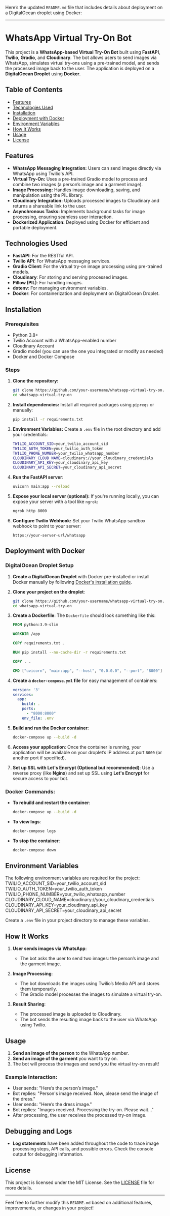 Here’s the updated `README.md` file that includes details about deployment on a DigitalOcean droplet using Docker:

---

# WhatsApp Virtual Try-On Bot

This project is a **WhatsApp-based Virtual Try-On Bot** built using **FastAPI**, **Twilio**, **Gradio**, and **Cloudinary**. The bot allows users to send images via WhatsApp, simulates virtual try-ons using a pre-trained model, and sends the processed image back to the user. The application is deployed on a **DigitalOcean Droplet** using **Docker**.

## Table of Contents
- [Features](#features)
- [Technologies Used](#technologies-used)
- [Installation](#installation)
- [Deployment with Docker](#deployment-with-docker)
- [Environment Variables](#environment-variables)
- [How It Works](#how-it-works)
- [Usage](#usage)
- [License](#license)

## Features
- **WhatsApp Messaging Integration:** Users can send images directly via WhatsApp using Twilio's API.
- **Virtual Try-On:** Uses a pre-trained Gradio model to process and combine two images (a person’s image and a garment image).
- **Image Processing:** Handles image downloading, saving, and manipulation using the PIL library.
- **Cloudinary Integration:** Uploads processed images to Cloudinary and returns a shareable link to the user.
- **Asynchronous Tasks:** Implements background tasks for image processing, ensuring seamless user interaction.
- **Dockerized Application:** Deployed using Docker for efficient and portable deployment.

## Technologies Used
- **FastAPI**: For the RESTful API.
- **Twilio API**: For WhatsApp messaging services.
- **Gradio Client**: For the virtual try-on image processing using pre-trained models.
- **Cloudinary**: For storing and serving processed images.
- **Pillow (PIL)**: For handling images.
- **dotenv**: For managing environment variables.
- **Docker**: For containerization and deployment on DigitalOcean Droplet.
  
## Installation

### Prerequisites
- Python 3.8+
- Twilio Account with a WhatsApp-enabled number
- Cloudinary Account
- Gradio model (you can use the one you integrated or modify as needed)
- Docker and Docker Compose

### Steps
1. **Clone the repository:**
    ```bash
    git clone https://github.com/your-username/whatsapp-virtual-try-on.git
    cd whatsapp-virtual-try-on
    ```

2. **Install dependencies:**
    Install all required packages using `pipreqs` or manually:
    ```bash
    pip install -r requirements.txt
    ```

3. **Environment Variables:**
   Create a `.env` file in the root directory and add your credentials:
    ```bash
    TWILIO_ACCOUNT_SID=your_twilio_account_sid
    TWILIO_AUTH_TOKEN=your_twilio_auth_token
    TWILIO_PHONE_NUMBER=your_twilio_whatsapp_number
    CLOUDINARY_CLOUD_NAME=cloudinary://your_cloudinary_credentials
    CLOUDINARY_API_KEY=your_cloudinary_api_key
    CLOUDINARY_API_SECRET=your_cloudinary_api_secret
    ```

4. **Run the FastAPI server:**
    ```bash
    uvicorn main:app --reload
    ```

5. **Expose your local server (optional):**
   If you're running locally, you can expose your server with a tool like `ngrok`:
    ```bash
    ngrok http 8000
    ```

6. **Configure Twilio Webhook:**
   Set your Twilio WhatsApp sandbox webhook to point to your server:
    ```
    https://your-server-url/whatsapp
    ```

## Deployment with Docker

### DigitalOcean Droplet Setup
1. **Create a DigitalOcean Droplet** with Docker pre-installed or install Docker manually by following [Docker's installation guide](https://docs.docker.com/engine/install/).

2. **Clone your project on the droplet**:
   ```bash
   git clone https://github.com/your-username/whatsapp-virtual-try-on.git
   cd whatsapp-virtual-try-on
   ```

3. **Create a Dockerfile**:
   The `Dockerfile` should look something like this:

   ```dockerfile
   FROM python:3.9-slim

   WORKDIR /app

   COPY requirements.txt .

   RUN pip install --no-cache-dir -r requirements.txt

   COPY . .

   CMD ["uvicorn", "main:app", "--host", "0.0.0.0", "--port", "8000"]
   ```

4. **Create a `docker-compose.yml` file** for easy management of containers:
   ```yaml
   version: '3'
   services:
     app:
       build: .
       ports:
         - "8000:8000"
       env_file: .env
   ```

5. **Build and run the Docker container**:
   ```bash
   docker-compose up --build -d
   ```

6. **Access your application**:
   Once the container is running, your application will be available on your droplet’s IP address at port `8000` (or another port if specified).

7. **Set up SSL with Let's Encrypt (Optional but recommended)**:
   Use a reverse proxy (like **Nginx**) and set up SSL using **Let's Encrypt** for secure access to your bot.

### Docker Commands:
- **To rebuild and restart the container**:
  ```bash
  docker-compose up --build -d
  ```

- **To view logs**:
  ```bash
  docker-compose logs
  ```

- **To stop the container**:
  ```bash
  docker-compose down
  ```

## Environment Variables
The following environment variables are required for the project:
    TWILIO_ACCOUNT_SID=your_twilio_account_sid
    TWILIO_AUTH_TOKEN=your_twilio_auth_token
    TWILIO_PHONE_NUMBER=your_twilio_whatsapp_number
    CLOUDINARY_CLOUD_NAME=cloudinary://your_cloudinary_credentials
    CLOUDINARY_API_KEY=your_cloudinary_api_key
    CLOUDINARY_API_SECRET=your_cloudinary_api_secret

Create a `.env` file in your project directory to manage these variables.

## How It Works

1. **User sends images via WhatsApp**:
   - The bot asks the user to send two images: the person’s image and the garment image.

2. **Image Processing**:
   - The bot downloads the images using Twilio’s Media API and stores them temporarily.
   - The Gradio model processes the images to simulate a virtual try-on.

3. **Result Sharing**:
   - The processed image is uploaded to Cloudinary.
   - The bot sends the resulting image back to the user via WhatsApp using Twilio.

## Usage
1. **Send an image of the person** to the WhatsApp number.
2. **Send an image of the garment** you want to try on.
3. The bot will process the images and send you the virtual try-on result!

### Example Interaction:
- User sends: "Here’s the person’s image."
- Bot replies: "Person's image received. Now, please send the image of the dress."
- User sends: "Here’s the dress image."
- Bot replies: "Images received. Processing the try-on. Please wait..."
- After processing, the user receives the processed try-on image.

## Debugging and Logs
- **Log statements** have been added throughout the code to trace image processing steps, API calls, and possible errors. Check the console output for debugging information.

## License
This project is licensed under the MIT License. See the [LICENSE](LICENSE) file for more details.

---

Feel free to further modify this `README.md` based on additional features, improvements, or changes in your project!
